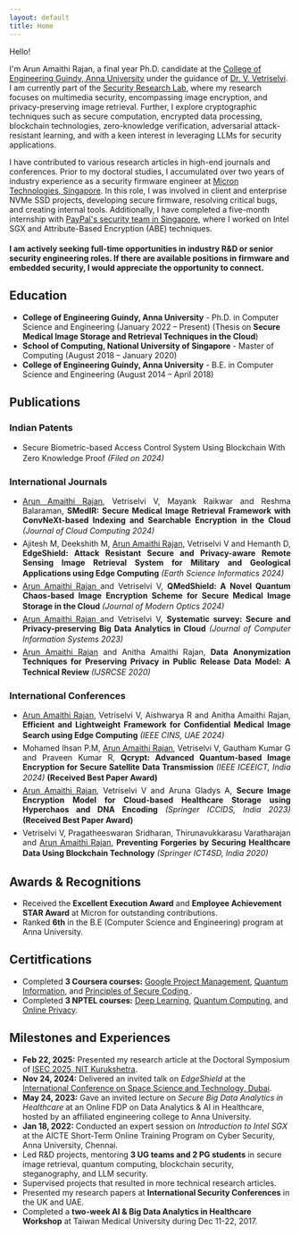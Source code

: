 ```yaml
---
layout: default
title: Home
---
```


<script>
  function showMore() {
    var moreText = document.querySelector('.more-text');
    var moreLink = document.getElementById('more-link');

    if (moreText.style.display === "none") {
      moreText.style.display = "inline";
      moreLink.innerHTML = "<br>Hide";
    } else {
      moreText.style.display = "none";
      moreLink.innerHTML = "Older ...";
    }
  }
</script>

Hello! 
<!-- <img src='../files/photo.jpg' style='float:top;width:80%;padding-left:15px'/> -->

I'm Arun Amaithi Rajan, a final year Ph.D. candidate at the [College of Engineering Guindy, Anna University](https://www.annauniv.edu/) under the guidance of [Dr. V. Vetriselvi](https://vetriselvivetrian.github.io/). I am currently part of the [Security Research Lab](https://vetriselvivetrian.github.io/security-research-lab), where my research focuses on multimedia security, encompassing image encryption, and privacy-preserving image retrieval. Further, I explore cryptographic techniques such as secure computation, encrypted data processing, blockchain technologies, zero-knowledge verification, adversarial attack-resistant learning, and with a keen interest in leveraging LLMs for security applications.

I have contributed to various research articles in high-end journals and conferences. Prior to my doctoral studies, I accumulated over two years of industry experience as a security firmware engineer at [Micron Technologies, Singapore](https://www.micron.com/). In this role, I was involved in client and enterprise NVMe SSD projects, developing secure firmware, resolving critical bugs, and creating internal tools. Additionally, I have completed a five-month internship with [PayPal's security team in Singapore](https://www.paypal.com/sg/webapps/mpp/home), where I worked on Intel SGX and Attribute-Based Encryption (ABE) techniques.

<!-- revolve around novel applications of acoustic sensing, as well as sensor security. -->

#### I am actively seeking full-time opportunities in industry R&D or senior security engineering roles. If there are available positions in firmware and embedded security, I would appreciate the opportunity to connect.


<h2>Education</h2>
<ul>
  <li><strong>College of Engineering Guindy, Anna University</strong> - Ph.D. in Computer Science and Engineering (January 2022 – Present) (Thesis on <strong>Secure Medical Image Storage and Retrieval Techniques in the Cloud</strong>)</li>
  <li><strong>School of Computing, National University of Singapore</strong> - Master of Computing (August 2018 – January 2020)</li>
  <li><strong>College of Engineering Guindy, Anna University</strong> - B.E. in Computer Science and Engineering (August 2014 – April 2018)</li>
</ul>



<h2>Publications</h2>

<h3>Indian Patents</h3>
<ul>

<li>
Secure Biometric-based Access Control System Using Blockchain With Zero Knowledge Proof <i>(Filed on 2024)</i>
<a href="{{ site.baseurl }}/papers/ptnt.png">
    <i class="fa-solid fa-arrow-up-right-from-square" style="font-size:16px;padding-left:5px;"></i>
</a>
</li>

</ul>

<h3>International Journals</h3>
<ul>

<li style="text-align:justify;margin-bottom:5px;">
<u>Arun Amaithi Rajan</u>, Vetriselvi V, Mayank Raikwar and Reshma Balaraman, <b>SMedIR: Secure Medical Image Retrieval Framework with ConvNeXt-based Indexing and Searchable Encryption in the Cloud</b> <i>(Journal of Cloud Computing 2024)</i>
  <a href="{{ site.baseurl }}/papers/jcc24.pdf">
    <i class="fa-solid fa-arrow-up-right-from-square" style="font-size:16px;padding-left:5px;"></i>
  </a>
</li>

<li style="text-align:justify;margin-bottom:5px;">
Ajitesh M, Deekshith M, <u>Arun Amaithi Rajan</u>, Vetriselvi V and Hemanth D, <b>EdgeShield: Attack Resistant Secure and Privacy-aware Remote Sensing Image Retrieval System for Military and Geological Applications using Edge Computing</b> <i>(Earth Science Informatics 2024)</i>
<a href="{{ site.baseurl }}/papers/esi24.pdf">
    <i class="fa-solid fa-arrow-up-right-from-square" style="font-size:16px;padding-left:5px;"></i>
</a>
</li>

<li style="text-align:justify;margin-bottom:5px;">
<u>Arun Amaithi Rajan </u> and Vetriselvi V, <b>QMedShield: A Novel Quantum Chaos-based Image Encryption Scheme for Secure Medical Image Storage in the Cloud</b> <i>(Journal of Modern Optics 2024)</i>
<a href="{{ site.baseurl }}/papers/jmo24.pdf">
    <i class="fa-solid fa-arrow-up-right-from-square" style="font-size:16px;padding-left:5px;"></i>
</a>
</li>

<li style="text-align:justify;margin-bottom:5px;">
<u>Arun Amaithi Rajan </u> and Vetriselvi V, <b>Systematic survey: Secure and Privacy-preserving Big Data Analytics in Cloud</b> <i>(Journal of Computer Information Systems 2023)</i>
<a href="{{ site.baseurl }}/papers/survey24.pdf">
    <i class="fa-solid fa-arrow-up-right-from-square" style="font-size:16px;padding-left:5px;"></i>
</a>
</li>

<li style="text-align:justify;margin-bottom:5px;">
<u>Arun Amaithi Rajan</u> and Anitha Amaithi Rajan, <b>Data Anonymization Techniques for Preserving Privacy in Public Release Data Model: A Technical Review</b> 
  <i>(IJSRCSE 2020)</i>
  <a href="{{ site.baseurl }}/papers/anon2020.pdf">
    <i class="fa-solid fa-arrow-up-right-from-square" style="font-size:16px;padding-left:5px;"></i>
  </a>
</li>

</ul>

<h3>International Conferences</h3>
<ul style="justify-content:justify;margin-bottom:5px;">

<li style="text-align:justify;margin-bottom:5px;">
<u>Arun Amaithi Rajan</u>, Vetriselvi V, Aishwarya R and Anitha Amaithi Rajan, <b>Efficient and Lightweight Framework for Confidential Medical Image Search using Edge Computing</b> <i>(IEEE CINS, UAE 2024)</i>
<a href="{{ site.baseurl }}/papers/cins24.pdf">
    <i class="fa-solid fa-arrow-up-right-from-square" style="font-size:16px;padding-left:5px;"></i>
</a>
</li>

<li style="text-align:justify;margin-bottom:5px;">
Mohamed Ihsan P.M, <u>Arun Amaithi Rajan</u>, Vetriselvi V, Gautham Kumar G and Praveen Kumar R, <b>Qcrypt: Advanced Quantum-based Image Encryption for Secure Satellite Data Transmission</b> <i>(IEEE ICEEICT, India 2024)</i> <b>(Received Best Paper Award)</b>
<a href="{{ site.baseurl }}/papers/qc24.pdf">
    <i class="fa-solid fa-arrow-up-right-from-square" style="font-size:16px;padding-left:5px;"></i>
</a>
</li>

<li style="text-align:justify;margin-bottom:5px;">
<u>Arun Amaithi Rajan</u>, Vetriselvi V and Aruna Gladys A, <b>Secure Image Encryption Model for Cloud-based Healthcare Storage using Hyperchaos and DNA Encoding</b> <i>(Springer ICCIDS, India 2023)</i> <b>(Received Best Paper Award)</b>
<a href="{{ site.baseurl }}/papers/ienc24.pdf">
    <i class="fa-solid fa-arrow-up-right-from-square" style="font-size:16px;padding-left:5px;"></i>
</a>
</li>

<li style="text-align:justify;margin-bottom:5px;">
Vetriselvi V, Pragatheeswaran Sridharan, Thirunavukkarasu Varatharajan and <u>Arun Amaithi Rajan</u>, <b>Preventing Forgeries by Securing Healthcare Data Using Blockchain Technology</b> <i>(Springer ICT4SD, India 2020)</i>
<a href="{{ site.baseurl }}/papers/bc2020.pdf">
    <i class="fa-solid fa-arrow-up-right-from-square" style="font-size:16px;padding-left:5px;"></i>
</a>
</li>

</ul>

<h2>Awards & Recognitions</h2>
<ul>
  <li>Received the <strong>Excellent Execution Award</strong> and <strong>Employee Achievement STAR Award</strong> at Micron for outstanding contributions.</li>
  <li>Ranked <strong>6th</strong> in the B.E (Computer Science and Engineering) program at Anna University.</li>
</ul>
 
<h2>Certitfications</h2>
<ul>
  <li>Completed <strong>3 Coursera courses:</strong> <a href="{{ site.baseurl }}/certificates/apm.pdf">Google Project Management</a>, <a href="{{ site.baseurl }}/certificates/cq.pdf">Quantum Information</a>, and <a href="{{ site.baseurl }}/certificates/sec.pdf">Principles of Secure Coding </a>.</li>
  <li>Completed <strong>3 NPTEL courses:</strong> <a href="{{ site.baseurl }}/certificates/dl.jpg">Deep Learning</a>, <a href="{{ site.baseurl }}/certificates/qc.jpg">Quantum Computing</a>, and <a href="{{ site.baseurl }}/certificates/op.png">Online Privacy</a>.</li>
</ul>

<h2>Milestones and Experiences</h2>
<ul>
  <li>
    <strong>Feb 22, 2025:</strong> Presented my research article at the Doctoral Symposium of <a href="https://conf.researchr.org/track/isec-2025/isec-2025-doctoral-symposium#event-overview">ISEC 2025, NIT Kurukshetra</a>.
  </li>
  <li>
    <strong>Nov 24, 2024:</strong> Delivered an invited talk on <em>EdgeShield</em> at the <a href="https://prezentis.com/spacetech/2024/all-speakers">International Conference on Space Science and Technology, Dubai</a>.
  </li>
  <li>
    <strong>May 24, 2023:</strong> Gave an invited lecture on <em>Secure Big Data Analytics in Healthcare</em> at an Online FDP on Data Analytics & AI in Healthcare, hosted by an affiliated engineering college to Anna University.
  </li>
  <li>
    <strong>Jan 18, 2022:</strong> Conducted an expert session on <em>Introduction to Intel SGX</em> at the AICTE Short-Term Online Training Program on Cyber Security, Anna University, Chennai.
  </li>
  <li>
    Led R&D projects, mentoring <strong>3 UG teams and 2 PG students</strong> in secure image retrieval, quantum computing, blockchain security, steganography, and LLM security.
  </li>
  <li>
    Supervised projects that resulted in more technical research articles. 
  </li>
  <li>
   Presented my research papers at <strong>International Security Conferences</strong> in the UK and UAE.
  </li>
  <li>
    Completed a <strong>two-week AI & Big Data Analytics in Healthcare Workshop</strong> at Taiwan Medical University during Dec 11-22, 2017.
  </li>
</ul>

